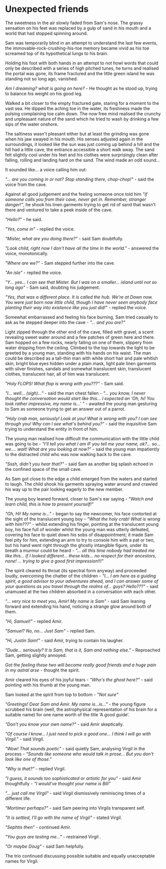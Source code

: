 # Unexpected friends

The sweetness in the air slowly faded from Sam's nose. The grassy sensation on his feet was replaced by a gulp of sand in his mouth and a world that had stopped spinning around.

Sam was temporarily blind in an attempt to understand the last few events, the immovable-rock-crushing-his-toe memory became vivid as his toe screamed top of its hypothetical lungs to his brain.

Holding his foot with both hands in an attempt to not howl words that could only be described with a series of high pitched tunes, he turns and realised the portal was gone, its frame fractured and the little green island he was standing not so long ago, vanished.

*Am I dreaming? what is going on here?* - He thought as he stood up, trying to balance his weight on his good leg.

Walked a bit closer to the empty fractured gate, staring for a moment to the vast sea. He dipped the aching toe in the water, its freshness made the pulsing complaining toe calm down. The now free mind realised the crunchy and unpleasant nature of the sand which he tried to wash by drinking a few sips of the water onshore.

The saltiness wasn't pleasant either but at least the grinding was gone when his jaw swayed in his mouth. His senses adjusted again in the surroundings, it looked like the sun was just coming up behind a hill and the hill had a little cave, the entrance accessible a short walk away. The sand felt slightly cool under his feet and his clothes were surprisingly clean after falling, rolling and landing hard on the sand. The wind made an odd sound...

It sounded like... a voice calling him out:

*"... are you coming in or not? Stop standing there, chop-chop!"* - said the voice from the cave.

Against all good judgement and the feeling someone once told him *"if someone calls you from their cave, never get in. Remember, stranger danger!"*, he shook his linen garments trying to get rid of sand that wasn't there and ventured to take a peek inside of the cave.

*"Hello?"* - he said.

*"Yes, come in"* - replied the voice.

*"Mister, what are you doing there?"* - said Sam doubtfully.

*"Look child, right now I don't have all the time in the world."* - answered the voice, monotonically. 

*"Where are we?"* - Sam stepped further into the cave. 

*"An isle"* - replied the voice.

*"Y... yes... I can see that Mister. But I was on a smaller... island until not so long ago"* - Sam said, doubting his judgement.

*"Yes, that was a different place. It is called the hub. We're at Dawn now. You were just born now little child, though I have never seen anybody face planting their way into existence like you just did!"* - replied the voice.

Somewhat embarrassed and feeling his face burning, Sam tried casually to ask as he stepped deeper into the cave - *"... and you are?"*

Light zipped through the other end of the cave, filled with gravel, a scent revealing sweet water around and a few patches of green here and there. Sam hopped on a few rocks, nearly falling on one of them, slippery from water dripping from the ceiling. Climbed to the top towards the light to be greeted by a young man, standing with his hands on his waist. The man could be described as a tall-thin man with white short hair and pale whitish skin, bright blue eyes hidden under a plain mask, light pale linen garments with silver finishes, sandals and somewhat translucent skin, translucent clothes, translucent hair, all of him was translucent.

 *"Holy FLOPS! What flop is wrong with you???"* - Sam said.

*"I... well... (sigh)..."* - said the man chest fallen - *"... you know, I never thought the conversation would start like this... I expected an ‘Oh, hi! You look rather impressive, my name is...’ "* - awaited the young man gesturing to Sam as someone trying to get an answer out of a parrot.

*"Holy crab man, seriously! Look at you! What is wrong with you? I can see through you! Why can I see what's behind you?"* - said the inquisitive Sam trying to understand the entity in front of him.

The young man realised how difficult the communication with the little child was going to be - *"I'll tell you what I am IF you tell me your name, ok?... so... we.... wait! What are you looking at now?"* - said the young man impatiently to the distracted child who was now walking back to the cave.

*"Sssh, didn't you hear that?"* - said Sam as another big splash echoed in the confined space of the small cave.

As Sam got close to the edge a child emerged from the waters and started to laugh. The child shook his garments spraying water around and crawled his way up to the pair looking eagerly to the new member.

The young boy leaned forward, closer to Sam's ear saying - *"Watch and learn child, this is how to present yourself!"*

*"Oh, Hi! My name is..."* - began to say the newcomer, his face contorted at the sight of the translucent young boy - *"What the holy crab! What is wrong with him???"* - whilst extending his finger, pointing at the translucent young boy, his face full of wonder whilst the young man was utterly defeated, covering his face to quiet down his sobs of disappointment; it made Sam feel pity for him, extending an arm to try to console him with a pat or two, but his hand went right through the ghostly intangible figure, under its breath a murmur could be heard - *"... all this time nobody had treated me like this... if I looked different... these kids... no respect for their ancestors, none! ... trying to give a good first impression!!!"*

The spirit cleared its throat (its spectral form anyway) and proceeded loudly, overcoming the chatter of the children - *"I... I am here as a guiding spirit, a good advisor to your adventures ahead, and I can answer some of your questions as you travel through the realms of... guys? Hello???"* - said unamused at the two children absorbed in a conversation with each other.

*"... very nice to meet you, Amir! My name is Sam"* - said Sam leaning forward and extending his hand, noticing a strange glow around both of them.

*"Hi, Samuel!"* - replied Amir.

*"Samuel? No, no... Just Sam"* - replied Sam.

*"Hi, Justin Sam!"* - said Amir, trying to contain his laugher.

*"Dude... seriously? It is Sam, that is it, Sam and nothing else."* - Reproached Sam, getting slightly annoyed.

*Got the feeling these two will become really good friends and a huge pain in my astral arse* - thought the spirit.

Amir cleared his eyes of his joyful tears - *"Who's the ghost here?"* - said pointing with his thumb at the young man.

Sam looked at the spirit from top to bottom - *"Not sure"*

*"Greetings! Dear Sam and Amir. My name is...is..."* - the young figure scrubbed his brain (well, the astrophysical representation of his brain for a suitable name) for one name worth of the title ‘A good guide’.

*"Don't you know your own name?"* - said Amir skeptically.

*"Of course I know... I just need to pick a good one... I think I will go with Virgil."* - said Virgil.

*"Wow! That sounds poetic"* - said quietly Sam, analysing Virgil in the process - *"Sounds like someone who would talk in prose... But you don't look like one of those."*

*"Why is that?"* - replied Virgil.

*"I guess, it sounds too sophisticated or artistic for you"* - said Amir thoughtfully - *"I would've thought your name is Bill"*

*"... just call me Virgil"* - said Virgil dismissively reminiscing times of a different life.

*"Mortimer perhaps?"* - said Sam peering into Virgils transparent self.

*"It is settled, I'll go with the name of Virgil"* - stated Virgil.

*"Sephtis then"* - continued Amir.

*"You guys are testing me..."* - restrained Virgil .

*"Or maybe Doug"* - said Sam helpfully.

The trio continued discussing possible suitable and equally unacceptable names for Virgil.
